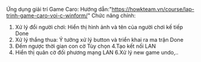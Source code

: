 ﻿Ứng dụng giải trí Game Caro:
Hướng dẫn:"https://howkteam.vn/course/lap-trinh-game-caro-voi-c-winform/"
Chức năng chính:
1. Xử lý đổi người chơi: Hiển thị hình ảnh và tên của người chơi kế tiếp Done
2. Xử lý thắng thua: Ý tưởng xử lý button và triển khai ra ma trận Done
3. Đếm ngược thời gian con cờ Tùy chọn
4.Tạo kết nối LAN
5. Hiển thị quân cờ đối phương mạng LAN
6.Xử lý new game undo,..